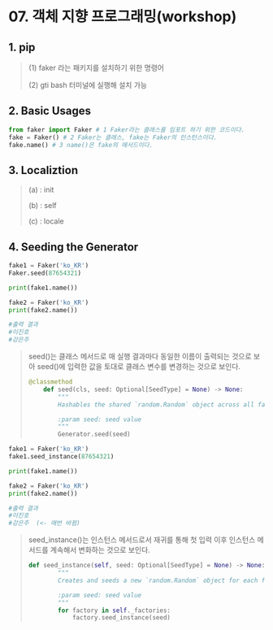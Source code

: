 # 07. 객체 지향 프로그래밍(workshop)

## 1. pip

> (1) faker 라는 패키지를 설치하기 위한 명령어
>
> (2) gti bash 터미널에 실행해 설치 가능

## 2. Basic Usages

```python
from faker import Faker # 1 Faker라는 클래스를 임포트 하기 위한 코드이다.
fake = Faker() # 2 Faker는 클래스, fake는 Faker의 인스턴스이다.
fake.name() # 3 name()은 fake의 메서드이다.
```

## 3. Localiztion

> (a) : init
>
> (b) : self
>
> (c) : locale

## 4. Seeding the Generator

```python
fake1 = Faker('ko_KR')
Faker.seed(87654321)

print(fake1.name())

fake2 = Faker('ko_KR')
print(fake2.name())

#출력 결과
#이진호
#강은주

```

> seed()는 클래스 메서드로 매 실행 결과마다 동일한 이름이 출력되는 것으로 보아 seed()에 입력한 값을 토대로 클래스 변수를 변경하는 것으로 보인다.
>
> ```python
> @classmethod
>     def seed(cls, seed: Optional[SeedType] = None) -> None:
>         """
>         Hashables the shared `random.Random` object across all factories
> 
>         :param seed: seed value
>         """
>         Generator.seed(seed)
> ```
>
> 

```python
fake1 = Faker('ko_KR')
fake1.seed_instance(87654321)

print(fake1.name())

fake2 = Faker('ko_KR')
print(fake2.name())

#출력 결과
#이진호
#강은주  (<- 매번 바뀜)
```

> seed_instance()는 인스턴스 메서드로서 재귀를 통해 첫 입력 이후 인스턴스 메서드를 계속해서 변화하는 것으로 보인다.
>
> ```python
> def seed_instance(self, seed: Optional[SeedType] = None) -> None:
>         """
>         Creates and seeds a new `random.Random` object for each factory
> 
>         :param seed: seed value
>         """
>         for factory in self._factories:
>             factory.seed_instance(seed)
> ```